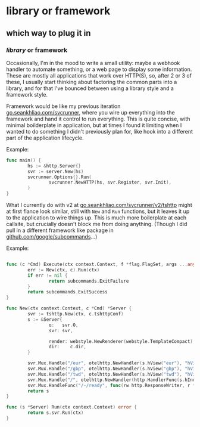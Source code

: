 # library or framework

## which way to plug it in

### _library_ or framework

Occasionally, I'm in the mood to write a small utility:
maybe a webhook handler to automate something,
or a web page to display some information.
These are mostly all applications that work over HTTP(S),
so, after 2 or 3 of these,
I usually start thinking about factoring the common parts
into a library,
and for that I've bounced between using a library style
and a framework style.

Framework would be like my previous iteration
[go.seankhliao.com/svcrunner](https://pkg.go.dev/go.seankhliao.com/svcrunner),
where you wire up everything into the framework
and hand it control to run everything.
This is quite concise, with minimal boilderplate in application,
but at times I found it limiting when I wanted to do something I didn't previously plan for,
like hook into a different part of the application lifecycle.

Example:

```go
func main() {
        hs := &http.Server{}
        svr := server.New(hs)
        svcrunner.Options{}.Run(
                svcrunner.NewHTTP(hs, svr.Register, svr.Init),
        )
}
```

What I currently do with v2 at
[go.seankhliao.com/svcrunner/v2/tshttp](https://pkg.go.dev/go.seankhliao.com/svcrunner/v2/tshttp)
might at first flance look similar,
still with `New` and `Run` functions,
but it leaves it up to the application to wire things up.
This is much more boilerplate at each callsite,
but crucially doesn't block me from doing anything.
(Though I did pull in a different framework like package in
[github.com/google/subcommands](https://pkg.go.dev/github.com/google/subcommands)...)

Example:

```go

func (c *Cmd) Execute(ctx context.Context, f *flag.FlagSet, args ...any) subcommands.ExitStatus {
        err := New(ctx, c).Run(ctx)
        if err != nil {
                return subcommands.ExitFailure
        }
        return subcommands.ExitSuccess
}

func New(ctx context.Context, c *Cmd) *Server {
        svr := tshttp.New(ctx, c.tshttpConf)
        s := &Server{
                o:   svr.O,
                svr: svr,

                render: webstyle.NewRenderer(webstyle.TemplateCompact),
                dir:    c.dir,
        }

        svr.Mux.Handle("/eur", otelhttp.NewHandler(s.hView("eur"), "hView - eur"))
        svr.Mux.Handle("/gbp", otelhttp.NewHandler(s.hView("gbp"), "hView - gbp"))
        svr.Mux.Handle("/twd", otelhttp.NewHandler(s.hView("twd"), "hView - twd"))
        svr.Mux.Handle("/", otelhttp.NewHandler(http.HandlerFunc(s.hIndex), "hIndex"))
        svr.Mux.HandleFunc("/-/ready", func(rw http.ResponseWriter, r *http.Request) { rw.Write([]byte("ok")) })
        return s
}

func (s *Server) Run(ctx context.Context) error {
        return s.svr.Run(ctx)
}
```
